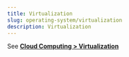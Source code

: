 ```yaml
---
title: Virtualization
slug: operating-system/virtualization
description: Virtualization
---
```


See **[Cloud Computing > Virtualization](/cloud-computing-and-distributed-systems/virtualization)**
